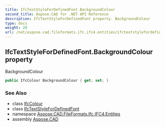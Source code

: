 ```yaml
---
title: IfcTextStyleForDefinedFont.BackgroundColour
second_title: Aspose.CAD for .NET API Reference
description: IfcTextStyleForDefinedFont property. BackgroundColour
type: docs
weight: 20
url: /net/aspose.cad.fileformats.ifc.ifc4.entities/ifctextstylefordefinedfont/backgroundcolour/
---
```

## IfcTextStyleForDefinedFont.BackgroundColour property

BackgroundColour

```csharp
public IfcColour BackgroundColour { get; set; }
```

### See Also

* class [IfcColour](../../../aspose.cad.fileformats.ifc.ifc4.types/ifccolour/)
* class [IfcTextStyleForDefinedFont](../)
* namespace [Aspose.CAD.FileFormats.Ifc.IFC4.Entities](../../ifctextstylefordefinedfont/)
* assembly [Aspose.CAD](../../../)


